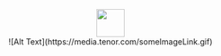 <div align="center">
    <img src="https://www.google.com/url?sa=i&url=https%3A%2F%2Ftenor.com%2Fsearch%2Fpng-anime-gifs&psig=AOvVaw34xYJ77O8mDbL1ouiXutmA&ust=1727150694215000&source=images&cd=vfe&opi=89978449&ved=0CBMQjRxqFwoTCLj1-vOX2IgDFQAAAAAdAAAAABAE" height="50px" width="50px">
</div>



<div align="center">
    ![Alt Text](https://media.tenor.com/someImageLink.gif)
</div>
